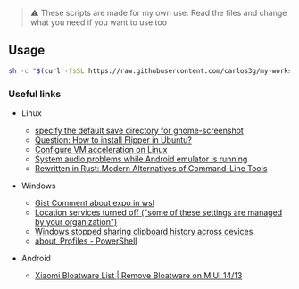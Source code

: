 > :warning: These scripts are made for my own use. Read the files and change what you need if you want to use too

## Usage

```sh
sh -c "$(curl -fsSL https://raw.githubusercontent.com/carlos3g/my-workspace/master/environments/ubuntu/workspace.sh)"
```

### Useful links

- Linux

  - [specify the default save directory for gnome-screenshot](https://askubuntu.com/a/961149)
  - [Question: How to install Flipper in Ubuntu?](https://github.com/facebook/flipper/issues/1058)
  - [Configure VM acceleration on Linux](https://developer.android.com/studio/run/emulator-acceleration#vm-linux)
  - [System audio problems while Android emulator is running](https://askubuntu.com/questions/1045052/system-audio-problems-while-android-emulator-is-running)
  - [Rewritten in Rust: Modern Alternatives of Command-Line Tools](https://zaiste.net/posts/shell-commands-rust/)

- Windows

  - [Gist Comment about expo in wsl](https://gist.github.com/bergmannjg/461958db03c6ae41a66d264ae6504ade?permalink_comment_id=4152627#gistcomment-4152627)
  - [Location services turned off ("some of these settings are managed by your organization")](https://github.com/LeDragoX/Win-Debloat-Tools/issues/133)
  - [Windows stopped sharing clipboard history across devices](https://github.com/LeDragoX/Win-Debloat-Tools/issues/67)
  - [about_Profiles - PowerShell](https://learn.microsoft.com/en-us/powershell/module/microsoft.powershell.core/about/about_profiles?view=powershell-7.4)

- Android

  - [Xiaomi Bloatware List | Remove Bloatware on MIUI 14/13](https://technastic.com/xiaomi-bloatware-list-miui/#Android_Bloatware_on_Xiaomi_Phones)
